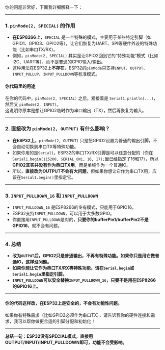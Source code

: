 你的问题非常好，下面我详细解释一下：

---

### 1. `pinMode(2, SPECIAL)` 的作用

- **在ESP8266上**，`SPECIAL` 是一个特殊的模式，主要用于某些特定引脚（如GPIO1、GPIO3、GPIO2等），让它们恢复为UART、SPI等硬件外设的特殊功能（比如串口TX/RX）。
- 例如，`pinMode(2, SPECIAL)` 其实是让GPIO2回到它的“特殊功能”模式（比如I2C、UART等），而不是普通的GPIO输入/输出。
- 这种用法在ESP32上**不存在**，ESP32的`pinMode`只支持`INPUT`、`OUTPUT`、`INPUT_PULLUP`、`INPUT_PULLDOWN`等标准模式。

#### 你代码里的用途
在你的代码中，`pinMode(2, SPECIAL)` 之后，紧接着是 `Serial1.println(...)`，然后又 `pinMode(2, INPUT)`。  
这说明你原本是想让GPIO2临时作为串口输出（TX），然后再恢复为输入。

---

### 2. 直接改为 `pinMode(2, OUTPUT)` 有什么影响？

- **在ESP32上**，`pinMode(2, OUTPUT)` 只是把GPIO2设置为普通的输出引脚，不会自动切换到串口TX等特殊功能。
- 如果你用的是`Serial1`，ESP32的串口TX/RX引脚是可以任意分配的（你在`Serial1.begin(115200, SERIAL_8N1, 16, 17);`里已经指定了16和17），所以**GPIO2其实并没有作为串口TX用**，而是单纯作为一个普通IO。
- 所以，**直接改为OUTPUT不会有大问题**，但如果你想让它作为串口TX用，应该在`Serial1.begin()`里指定它。

---

### 3. `INPUT_PULLDOWN_16` 和 `INPUT_PULLDOWN`

- `INPUT_PULLDOWN_16` 是ESP8266的专有模式，只能用于GPIO16。
- ESP32支持`INPUT_PULLDOWN`，可以用于大多数GPIO。
- 你直接用`INPUT_PULLDOWN`是对的，**只要你的bufferPin1/bufferPin2不是GPIO16**，就不会有问题。

---

### 4. 总结

- **改为`OUTPUT`后，GPIO2只是普通输出，不再有特殊功能。如果你只是用它做普通IO，这样没问题。**
- **如果你想让它作为串口TX/RX等特殊功能，请在`Serial.begin`或`Serial1.begin`里指定引脚。**
- **`INPUT_PULLDOWN`可以安全替换`INPUT_PULLDOWN_16`，只要不是用在ESP8266的GPIO16上。**

---

#### 你的代码这样改，**在ESP32上是安全的**，不会有功能性问题。  
如果你有特殊需求（比如GPIO2必须作为串口TX），请告诉我你的硬件连接和需求，我可以帮你做更合适的引脚分配和初始化！

---

**总结一句：ESP32没有SPECIAL模式，直接用OUTPUT/INPUT/INPUT_PULLDOWN即可，功能不会受影响。**
